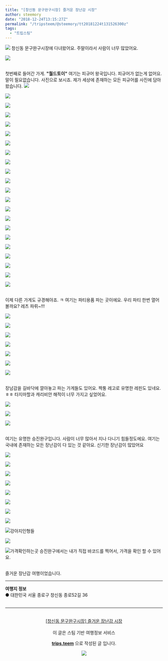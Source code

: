 ```yaml
---
title: "[창신동 문구완구시장] 즐거운 장난감 시장"
author: steemory
date: "2018-12-24T13:15:27Z"
permalink: "/tripsteem/@steemory/tt20181224t131526300z"
tags:
  - "트립스팀"
---
```

![](https://pubbee.s3.ap-northeast-2.amazonaws.com/origin/20181224_203444-1545656693096.jpg)
창신동 문구완구시장에 다녀왔어요. 주말이라서 사람이 너무 많았어요.

![](https://ipfs.busy.org/ipfs/QmUW6CNM7ww7V1Uq56PUwtYBY23iZ9hqkgiTuhXbMuwwi7)

<br>첫번째로 들어간 가게. **"월드토이"** 여기는 피규어 왕국입니다. 피규어가 없는게 없어요. 말이 필요없습니다. 사진으로 보시죠. 제가 세상에 존재하는 모든 피규어를 사진에 담아왔습니다.
![](https://ipfs.busy.org/ipfs/QmTyk4zLgeckbmM7YUd3zuACuG99WTVunUozRbrZAdZ9eN)

![](https://ipfs.busy.org/ipfs/QmPCHZZs4YeK41dyEBFsj5sgDH3AkawSwGDb5Ciqb8cT99)

![](https://ipfs.busy.org/ipfs/QmVo6WZLs5EFeFFw4wcvsSCroHvcmE83ZzDwJ3fyGzqqfa)

![](https://ipfs.busy.org/ipfs/QmcMdpkpoEoxagRKNEjS7P59QBvr8yfM83pxEphF8ZsyBH)

![](https://ipfs.busy.org/ipfs/QmZHQUkkBPJFvkYk6cmeydpNobKFUZEGbGmGrtqGgAEqe5)

![](https://ipfs.busy.org/ipfs/QmWd2DttCu8ncKz4zo2XH2Tqvpy4rH7ysKExNkSoAZQst6)

![](https://ipfs.busy.org/ipfs/QmVQXvkKRAvLhAwLf34kosjMv85An35jU6b4QFvxdU5yGP)

![](https://ipfs.busy.org/ipfs/QmXQszwur24V3DomS9eG9WVeZXcMwm4XNW12BEsuApcjCG)

![](https://ipfs.busy.org/ipfs/QmVy5bYaK1ekZtW8ZKhDevZX51Rd4fbLGSjTSftBGu1b7R)

![](https://ipfs.busy.org/ipfs/QmQiUHVJe3s12rXqyppQ5Kyn4ySBaXLHaPyJ2hbsgNsYTP)

![](https://ipfs.busy.org/ipfs/QmQ3PWo8R5QBNEeUSaKduyZCq76nrF1Wmekcnp23quDVLs)

![](https://ipfs.busy.org/ipfs/QmZFuPjronjcgd1D3ewBba5BaDv6X57axXdfmJF5ZCg5VD)

![](https://ipfs.busy.org/ipfs/QmYDgFwkvRdnFJVuxXEfwWq4nTNfSnHFhdMAjTJMs2YQEa)

![](https://ipfs.busy.org/ipfs/QmR4GQaG6NDEZApcsGgHZWMyBsb8nNoA8abXa1qXcqEHp8)

![](https://ipfs.busy.org/ipfs/QmcWQeXfQ7ezgXzhgApS6MFKp51ProvEz6wBAXCuzj3KpJ)

![](https://ipfs.busy.org/ipfs/QmZJpSoj5LVre7Ty9bzmYAw6YUSHdoGxnbxbXukLXCcxDn)

![](https://ipfs.busy.org/ipfs/QmeRJGDVNrbsWDrUfJBDsWgsT5mPhWyQvx2gQnRMo7ExJM)

![](https://ipfs.busy.org/ipfs/QmSmukJZ7r1VtZR3uNCVQA6C9p48kuNK31uM8uF6GKj7c3)

![](https://ipfs.busy.org/ipfs/QmcR1pUMSm3hXv1hdxcth68Z9zR4hDzE9MXbET81ALXqeY)

![](https://ipfs.busy.org/ipfs/Qmf9XxwHH738c8YpQxv65Q6xvDDvN7Hj3h385dATBQsfoV)

![](https://ipfs.busy.org/ipfs/Qmey9peskXjAWNZTuXrbogxmq3xRNgzU9bw3XyGnjTsdej)

![](https://ipfs.busy.org/ipfs/QmdihwgPsFj3AU9nrzdmiTaUhPvGAWQdeL2s1YXc8KvQFQ)

<br>이제 다른 가게도 규경해야죠. ㅋ 여기는 파티용품 파는 곳이에요. 우리 파티 한번 열어볼까요? 레츠 파뤼~!!!

![](https://ipfs.busy.org/ipfs/QmWCB31Z5FVQuBHXH9jt4VHQCknZ18DWeM5gEjHXCRpAXT)

![](https://ipfs.busy.org/ipfs/QmTv5UnfTSW8pTLBY1Hf2rZjtohFYvuDbhPDwWvoNUZN4e)

![](https://ipfs.busy.org/ipfs/QmWwQzR85mj4fdCvFAgKEVZn9fRxzCLexwScj7UVD6YtwP)

![](https://ipfs.busy.org/ipfs/QmYHmc36v94y6ZNcs3891ZpyscaRi9MkBmPMeVs7i9udxn)

![](https://ipfs.busy.org/ipfs/QmcF6kKXfTJXzkwCMGbbE2TnTPzYqgEST9PV7nZPuzL68P)

![](https://ipfs.busy.org/ipfs/Qma5s9EASvPaT4iqWuj1cd28TFT1r7HZYh7oNtaKiPPMU7)

![](https://ipfs.busy.org/ipfs/QmSc9ujc3wWzDHQu3PuVfYd9iLyJ75iHjB1v7te8jyBBxb)

<br>장남감을 길바닥에 깔아놓고 파는 가게들도 있어요. 짝퉁 레고로 유명한 레핀도 있네요. ㅎㅎ 타지마할과 캐리비안 해적이 너무 가지고 싶었어요.

![](https://ipfs.busy.org/ipfs/QmPXwMFAYj2P3MUgLUxYzdgFX3XdCJVvM4W77BF6ym4ntD)

![](https://ipfs.busy.org/ipfs/QmegkkcKbFKce8oRE3t33vJbtEmhuRP5osXju7oGM14qmK)

![](https://ipfs.busy.org/ipfs/QmYHm6fdJ9K8tJqmdCtwJ1nnR54PfhR7zh85rZVaC8S8jF)

<br>여기는 유명한 승진완구입니다. 사람이 너무 많아서 지나 다니기 힘들정도에요. 여기는 국내에 존재하는 모든 장난감이 다 있는 것 같아요. 신기한 장난감이 많았어요

![](https://ipfs.busy.org/ipfs/QmQYB7xxonboobTqP7yMAjfjT91cTJGstE14QXZV8Umkf4)

![](https://ipfs.busy.org/ipfs/QmYSjsPebv5HpEmu3k6z6doykpD9PpnxrFj3tShaUFhngW)

![](https://ipfs.busy.org/ipfs/QmeZW1zLbmpzncR9XgAYuMv8Md3ptTYGsdSwHYFioUuMaY)

![](https://ipfs.busy.org/ipfs/QmdmnBYXFWsc1fpb7LGjm9fEDR68TYh8LWbYucA5B6joE9)

![](https://ipfs.busy.org/ipfs/Qmc486NxUqoFuP8Ymj7tJ9oSuSHixvoVNsysDeHXAv2n4X)

![](https://ipfs.busy.org/ipfs/QmSnFuAgtnNFL3BXjs198CkNq7ApdnwhEJy3dLmWSnxqAs)

![](https://ipfs.busy.org/ipfs/QmWF7Ha466y6DH9Qr8o8znGjV3U8v1DuLRNMvaT6QX9JHM)

![](https://ipfs.busy.org/ipfs/Qma4mQFHyJ9Vn3qzG8PtDoEyUqji4UbPsfYXqrDpRHhnD4)

![강아지인형들](https://ipfs.busy.org/ipfs/QmUomg1hRZ6c9GVAugGeot1YUGxHRrBbBf3o1mD34zJ26C)

![](https://ipfs.busy.org/ipfs/QmTRZViWySaQPUAkvnstkFCieDrRxYbcXQ2fnvSCzqMMuy)

![가격확인하는곳](https://ipfs.busy.org/ipfs/QmVGAYm3ssjZaVAMXhE52bkcrUtpBZ8crLyRZ3XxQytXCr)
승진완구에서는 내가 직접 바코드를 찍어서, 가격을 확인 할 수 있어요.

<br>
즐거운 장난감 여행이었습니다.


<hr><b>여행지 정보</b><br/>● 대한민국 서울 종로구 창신동 종로52길 36<br/><br/><hr><br/><center><a href='https://kr.tripsteem.com/post/tt20181224t131526300z'>[창신동 문구완구시장] 즐거운 장난감 시장</a></center><br />
<center>
이 글은 스팀 기반 여행정보 서비스

<a href='https://kr.tripsteem.com/'><b>trips.teem</b></a> 으로 작성된 글 입니다.

<a href='https://kr.tripsteem.com/'>![](https://cdn.steemitimages.com/DQmbuSfKHpgvnrZ5kQ8KUnBvhrCiNatU6X7a6Dy4Ka2f1o5/banner_winter.jpg)</a>
</center>
